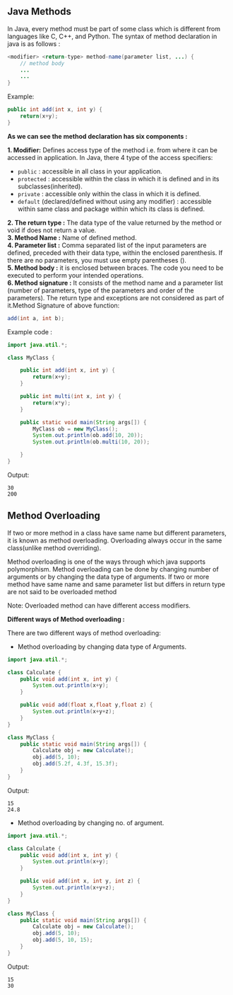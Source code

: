 ## Java Methods

 In Java, every method must be part of some class which is different from languages like C, C++, and Python. The syntax of method declaration in java is as follows :
```java
<modifier> <return-type> method-name(parameter list, ...) {
	// method body
	...
	...
}
```
Example:
```java
public int add(int x, int y) {
	return(x+y);
}
```
**As we can see the method declaration has six components :**

**1. Modifier:** Defines access type of the method i.e. from where it can be accessed in application. In Java, there 4 type of the access specifiers:
* `public` : accessible in all class in your application.
* `protected` : accessible within the class in which it is defined and in its subclasses(inherited).
* `private` : accessible only within the class in which it is defined.
* `default` (declared/defined without using any modifier) : accessible within same class and package within which its class is defined. 

                   
**2. The return type :** The data type of the value returned by the method or void if does not return a value.  
**3. Method Name :** Name of defined method.  
**4. Parameter list :** Comma separated list of the input parameters are defined, preceded with their data type, within the enclosed parenthesis. If there are no parameters, you must use empty parentheses ().    
**5. Method body :** it is enclosed between braces. The code you need to be executed to perform your intended operations.    
**6. Method signature :** It consists of the method name and a parameter list (number of parameters, type of the parameters and order of the parameters). The return type and exceptions are not considered as part of it.Method Signature of above function: 
```java
add(int a, int b);
```
Example code :
```java
import java.util.*;

class MyClass {

	public int add(int x, int y) {
		return(x+y);
	}

	public int multi(int x, int y) {
		return(x*y);
	}

	public static void main(String args[]) {
		MyClass ob = new MyClass();
		System.out.println(ob.add(10, 20));
		System.out.println(ob.multi(10, 20));

	}
}
```
Output:
```console
30
200
```
## Method Overloading

If two or more method in a class have same name but different parameters, it is known as method overloading. Overloading always occur in the same class(unlike method overriding).

Method overloading is one of the ways through which java supports polymorphism. Method overloading can be done by changing number of arguments or by changing the data type of arguments. If two or more method have same name and same parameter list but differs in return type are not said to be overloaded method

Note: Overloaded method can have different access modifiers.

**Different ways of Method overloading :**

There are two different ways of method overloading:
    
* Method overloading by changing data type of Arguments.
```java
import java.util.*;

class Calculate {
	public void add(int x, int y) {
		System.out.println(x+y);
	}

	public void add(float x,float y,float z) {
		System.out.println(x+y+z);
	}
}

class MyClass {
	public static void main(String args[]) {
		Calculate obj = new Calculate();
	  	obj.add(5, 10);
		obj.add(5.2f, 4.3f, 15.3f);
	}
}
```
Output:
```console
15
24.8
```
* Method overloading by changing no. of argument.
```java
import java.util.*;

class Calculate {
	public void add(int x, int y) {
		System.out.println(x+y);
	}

	public void add(int x, int y, int z) {
		System.out.println(x+y+z);
	}
}

class MyClass {
	public static void main(String args[]) {
		Calculate obj = new Calculate();
	  	obj.add(5, 10);
		obj.add(5, 10, 15);
	}
}
```
Output:
```console
15
30
```
